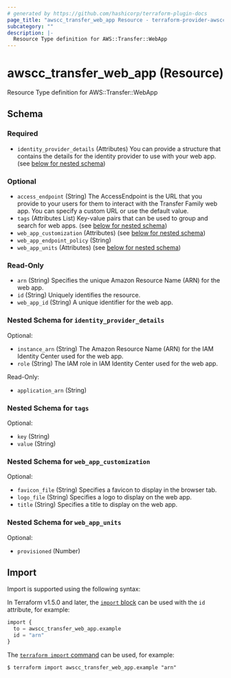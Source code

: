 ```yaml
---
# generated by https://github.com/hashicorp/terraform-plugin-docs
page_title: "awscc_transfer_web_app Resource - terraform-provider-awscc"
subcategory: ""
description: |-
  Resource Type definition for AWS::Transfer::WebApp
---
```


# awscc_transfer_web_app (Resource)

Resource Type definition for AWS::Transfer::WebApp



<!-- schema generated by tfplugindocs -->
## Schema

### Required

- `identity_provider_details` (Attributes) You can provide a structure that contains the details for the identity provider to use with your web app. (see [below for nested schema](#nestedatt--identity_provider_details))

### Optional

- `access_endpoint` (String) The AccessEndpoint is the URL that you provide to your users for them to interact with the Transfer Family web app. You can specify a custom URL or use the default value.
- `tags` (Attributes List) Key-value pairs that can be used to group and search for web apps. (see [below for nested schema](#nestedatt--tags))
- `web_app_customization` (Attributes) (see [below for nested schema](#nestedatt--web_app_customization))
- `web_app_endpoint_policy` (String)
- `web_app_units` (Attributes) (see [below for nested schema](#nestedatt--web_app_units))

### Read-Only

- `arn` (String) Specifies the unique Amazon Resource Name (ARN) for the web app.
- `id` (String) Uniquely identifies the resource.
- `web_app_id` (String) A unique identifier for the web app.

<a id="nestedatt--identity_provider_details"></a>
### Nested Schema for `identity_provider_details`

Optional:

- `instance_arn` (String) The Amazon Resource Name (ARN) for the IAM Identity Center used for the web app.
- `role` (String) The IAM role in IAM Identity Center used for the web app.

Read-Only:

- `application_arn` (String)


<a id="nestedatt--tags"></a>
### Nested Schema for `tags`

Optional:

- `key` (String)
- `value` (String)


<a id="nestedatt--web_app_customization"></a>
### Nested Schema for `web_app_customization`

Optional:

- `favicon_file` (String) Specifies a favicon to display in the browser tab.
- `logo_file` (String) Specifies a logo to display on the web app.
- `title` (String) Specifies a title to display on the web app.


<a id="nestedatt--web_app_units"></a>
### Nested Schema for `web_app_units`

Optional:

- `provisioned` (Number)

## Import

Import is supported using the following syntax:

In Terraform v1.5.0 and later, the [`import` block](https://developer.hashicorp.com/terraform/language/import) can be used with the `id` attribute, for example:

```terraform
import {
  to = awscc_transfer_web_app.example
  id = "arn"
}
```

The [`terraform import` command](https://developer.hashicorp.com/terraform/cli/commands/import) can be used, for example:

```shell
$ terraform import awscc_transfer_web_app.example "arn"
```

